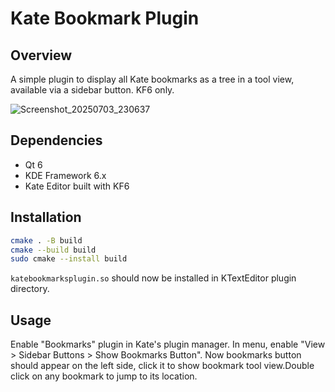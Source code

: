 # Kate Bookmark Plugin

## Overview

A simple plugin to display all Kate bookmarks as a tree in a tool view, available via a sidebar button. KF6 only.

![Screenshot_20250703_230637](https://github.com/user-attachments/assets/66796f77-20e2-497a-975e-ed82e9b71167)

## Dependencies

- Qt 6
- KDE Framework 6.x
- Kate Editor built with KF6

## Installation

```sh
cmake . -B build
cmake --build build
sudo cmake --install build
```

`katebookmarksplugin.so` should now be installed in KTextEditor plugin directory.

## Usage

Enable "Bookmarks" plugin in Kate's plugin manager. In menu, enable "View > Sidebar Buttons > Show Bookmarks Button". Now bookmarks button should appear on the left side, click it to show bookmark tool view.Double click on any bookmark to jump to its location.
